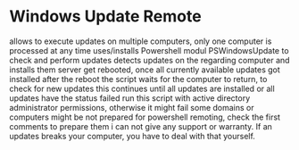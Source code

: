 # Windows Update Remote
allows to execute updates on multiple computers, only one computer is processed at any time
uses/installs Powershell modul PSWindowsUpdate to check and perform updates
detects updates on the regarding computer and installs them
server get rebooted, once all currently available updates got installed
after the reboot the script waits for the computer to return, to check for new updates
this continues until all updates are installed or all updates have the status failed
run this script with active directory administrator permissions, otherwise it might fail
some domains or computers might be not prepared for powershell remoting, check the first comments to prepare them
i can not give any support or warranty. If an updates breaks your computer, you have to deal with that yourself.
